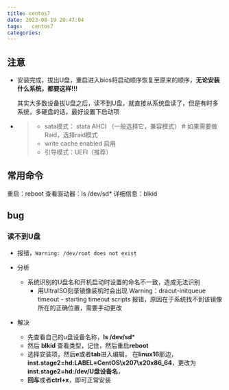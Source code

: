```yaml
---
title: centos7
date: 2023-08-19 20:47:04
tags:	centos7
categories:	
---
```

## 注意

* 安装完成，拔出U盘，重启进入bios将启动顺序恢复至原来的顺序，**无论安装什么系统，都要这样!!!**

  其实大多数设备拔U盘之后，读不到U盘，就直接从系统盘读了，但是有时多系统，多硬盘的话，最好设置下启动项

* > * sata模式： stata AHCI （一般选择它，兼容模式）    # 如果需要做Raid，选择raid模式
  > *  write cache enabled 启用
  > * 引导模式：UEFI（推荐）



## 常用命令

重启：reboot
查看驱动器：ls /dev/sd*
详细信息：blkid



## bug

### 读不到U盘

* 报错，`Warning: /dev/root does not exist`

* 分析
  * 系统识别的U盘名和开机启动时设置的命名不一致，造成无法识别
    * 用UltraISO刻录镜像装机时会出现 Warning：dracut-initqueue timeout - starting timeout scripts 报错，原因在于系统找不到该镜像所在的正确位置，需要手动更改

* 解决
  * 先查看自己的u盘设备名称，**ls /dev/sd***
  * 然后  **blkid** 查看类型，记住，然后重启**reboot**
  * 选择安装项，然后**e**或者**tab**进入编辑，
    在**linux16**那边，**inst.stage2=hd:LABEL=CentOS\x207\x20x86_64**，更改为**inst.stage2=hd:/dev/U盘设备名**，
  * **回车**或者**ctrl+x**，即可正常安装
